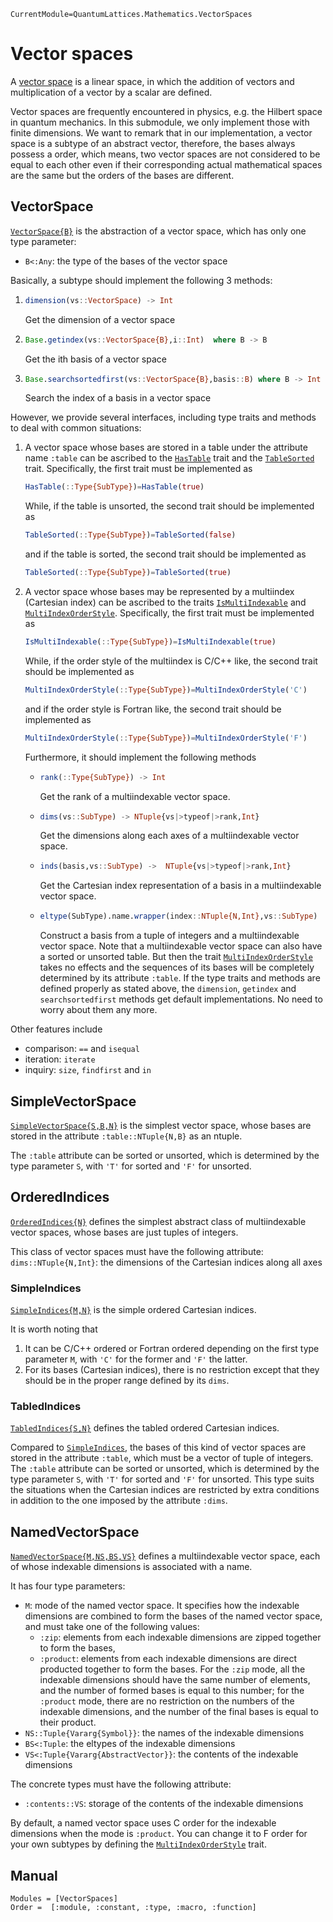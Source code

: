 ```@meta
CurrentModule=QuantumLattices.Mathematics.VectorSpaces
```

# Vector spaces

A [vector space](https://en.wikipedia.org/wiki/Vector_space) is a linear space, in which the addition of vectors and multiplication of a vector by a scalar are defined.

Vector spaces are frequently encountered in physics, e.g. the Hilbert space in quantum mechanics. In this submodule, we only implement those with finite dimensions. We want to remark that in our implementation, a vector space is a subtype of an abstract vector, therefore, the bases always possess a order, which means, two vector spaces are not considered to be equal to each other even if their corresponding actual mathematical spaces are the same but the orders of the bases are different.

## VectorSpace

[`VectorSpace{B}`](@ref) is the abstraction of a vector space, which has only one type parameter:
* `B<:Any`: the type of the bases of the vector space

Basically, a subtype should implement the following 3 methods:
1) ```julia
   dimension(vs::VectorSpace) -> Int
   ```
   Get the dimension of a vector space
2) ```julia
   Base.getindex(vs::VectorSpace{B},i::Int)  where B -> B
   ```
   Get the ith basis of a vector space
3) ```julia
   Base.searchsortedfirst(vs::VectorSpace{B},basis::B) where B -> Int
   ```
   Search the index of a basis in a vector space

However, we provide several interfaces, including type traits and methods to deal with common situations:
1) A vector space whose bases are stored in a table under the attribute name `:table` can be ascribed to the [`HasTable`](@ref) trait and the [`TableSorted`](@ref) trait.
   Specifically, the first trait must be implemented as
   ```julia
   HasTable(::Type{SubType})=HasTable(true)
   ```
   While, if the table is unsorted, the second trait should be implemented as
   ```julia
   TableSorted(::Type{SubType})=TableSorted(false)
   ```
   and if the table is sorted, the second trait should be implemented as
   ```julia
   TableSorted(::Type{SubType})=TableSorted(true)
   ```
2) A vector space whose bases may be represented by a multiindex (Cartesian index) can be ascribed to the traits [`IsMultiIndexable`](@ref) and [`MultiIndexOrderStyle`](@ref).
   Specifically, the first trait must be implemented as
   ```julia
   IsMultiIndexable(::Type{SubType})=IsMultiIndexable(true)
   ```
   While, if the order style of the multiindex is C/C++ like, the second trait should be implemented as
   ```julia
   MultiIndexOrderStyle(::Type{SubType})=MultiIndexOrderStyle('C')
   ```
   and if the order style is Fortran like, the second trait should be implemented as
   ```julia
   MultiIndexOrderStyle(::Type{SubType})=MultiIndexOrderStyle('F')
   ```
   Furthermore, it should implement the following methods
   * ```julia
     rank(::Type{SubType}) -> Int
     ```
     Get the rank of a multiindexable vector space.
   * ```julia
     dims(vs::SubType) -> NTuple{vs|>typeof|>rank,Int}
     ```
     Get the dimensions along each axes of a multiindexable vector space.
   * ```julia
     inds(basis,vs::SubType) ->  NTuple{vs|>typeof|>rank,Int}
     ```
     Get the Cartesian index representation of a basis in a multiindexable vector space.
   * ```julia
     eltype(SubType).name.wrapper(index::NTuple{N,Int},vs::SubType)
     ```
     Construct a basis from a tuple of integers and a multiindexable vector space.
   Note that a multiindexable vector space can also have a sorted or unsorted table. But then the trait [`MultiIndexOrderStyle`](@ref) takes no effects and the sequences of its bases will be completely determined by its attribute `:table`.
If the type traits and methods are defined properly as stated above, the `dimension`, `getindex` and `searchsortedfirst` methods get default implementations. No need to worry about them any more.

Other features include
* comparison: `==` and `isequal`
* iteration: `iterate`
* inquiry: `size`, `findfirst` and `in`

## SimpleVectorSpace

[`SimpleVectorSpace{S,B,N}`](@ref) is the simplest vector space, whose bases are stored in the attribute `:table::NTuple{N,B}` as an ntuple.

The `:table` attribute can be sorted or unsorted, which is determined by the type parameter `S`, with `'T'` for sorted and `'F'` for unsorted.

## OrderedIndices

[`OrderedIndices{N}`](@ref) defines the simplest abstract class of multiindexable vector spaces, whose bases are just tuples of integers.

This class of vector spaces must have the following attribute:
`dims::NTuple{N,Int}`: the dimensions of the Cartesian indices along all axes

### SimpleIndices

[`SimpleIndices{M,N}`](@ref) is the simple ordered Cartesian indices.

It is worth noting that
1) It can be C/C++ ordered or Fortran ordered depending on the first type parameter `M`, with `'C'` for the former and `'F'` the latter.
2) For its bases (Cartesian indices), there is no restriction except that they should be in the proper range defined by its `dims`.

### TabledIndices

[`TabledIndices{S,N}`](@ref) defines the tabled ordered Cartesian indices.

Compared to [`SimpleIndices`](@ref), the bases of this kind of vector spaces are stored in the attribute `:table`, which must be a vector of tuple of integers. The `:table` attribute can be sorted or unsorted, which is determined by the type parameter `S`, with `'T'` for sorted and `'F'` for unsorted. This type suits the situations when the Cartesian indices are restricted by extra conditions in addition to the one imposed by the attribute `:dims`.

## NamedVectorSpace

[`NamedVectorSpace{M,NS,BS,VS}`](@ref) defines a multiindexable vector space, each of whose indexable dimensions is associated with a name.

It has four type parameters:
* `M`: mode of the named vector space. It specifies how the indexable dimensions are combined to form the bases of the named vector space, and must take one of the following values:
  - `:zip`: elements from each indexable dimensions are zipped together to form the bases,
  - `:product`: elements from each indexable dimensions are direct producted together to form the bases.
For the `:zip` mode, all the indexable dimensions should have the same number of elements, and the number of formed bases is equal to this number; for the `:product` mode, there are no restriction on the numbers of the indexable dimensions, and the number of the final bases is equal to their product.
* `NS::Tuple{Vararg{Symbol}}`: the names of the indexable dimensions
* `BS<:Tuple`: the eltypes of the indexable dimensions
* `VS<:Tuple{Vararg{AbstractVector}}`: the contents of the indexable dimensions

The concrete types must have the following attribute:
* `:contents::VS`: storage of the contents of the indexable dimensions

By default, a named vector space uses C order for the indexable dimensions when the mode is `:product`. You can change it to F order for your own subtypes by defining the [`MultiIndexOrderStyle`](@ref) trait.

## Manual

```@autodocs
Modules = [VectorSpaces]
Order =  [:module, :constant, :type, :macro, :function]
```
